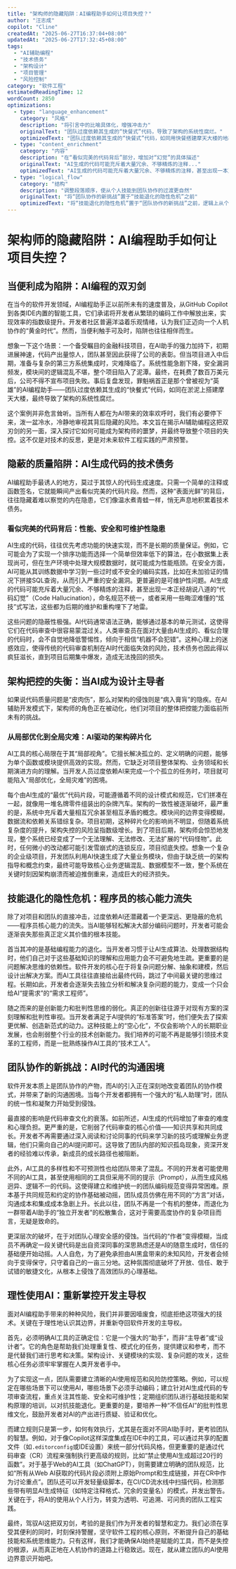 ```yaml
---
title: "架构师的隐藏陷阱：AI编程助手如何让项目失控？"
author: "汪志成"
copilot: "Cline"
createdAt: "2025-06-27T16:37:04+08:00"
updatedAt: "2025-06-27T17:32:45+08:00"
tags:
  - "AI辅助编程"
  - "技术债务"
  - "架构设计"
  - "项目管理"
  - "风险控制"
category: "软件工程"
estimatedReadingTime: 12
wordCount: 2850
optimizations:
  - type: "language_enhancement"
    category: "风格"
    description: "将引言中的比喻具体化，增强冲击力"
    originalText: "团队过度依赖其生成的“快餐式”代码，导致了架构的系统性腐烂。"
    optimizedText: "团队过度依赖其生成的“快餐式”代码，如同用快餐搭建摩天大楼的地基，最终导致了架构的系统性腐烂。"
  - type: "content_enrichment"
    category: "内容"
    description: "在“看似完美的代码背后”部分，增加对“幻觉”的具体描述"
    originalText: "AI生成的代码可能充斥着大量冗余、不够精炼的注释..."
    optimizedText: "AI生成的代码可能充斥着大量冗余、不够精炼的注释，甚至出现一本正经胡说八道的“代码幻觉”（Code Hallucination），这些都为后期的维护和重构埋下了地雷。"
  - type: "logical_flow"
    category: "结构"
    description: "调整段落顺序，使从个人技能到团队协作的过渡更自然"
    originalText: "将“团队协作的新挑战”置于“技能退化的隐性危机”之前"
    optimizedText: "将“技能退化的隐性危机”置于“团队协作的新挑战”之前，逻辑上从个人问题延伸到团队问题。"
---
```


# 架构师的隐藏陷阱：AI编程助手如何让项目失控？

<!--
配图点ID: hero-image
类型: 概念图解
位置: 标题下方
目的: 建立文章的视觉基调，用强烈的视觉符号引发读者对“失控”的警惕。
描述: 一个程序员坐在电脑前，背后有一个巨大而模糊的AI符号（如大脑或电路网络），AI的触手绕过程序员，直接操控着屏幕上的代码，而程序员本人则显得困惑或被蒙蔽。
关键词: AI编程, 失控, 程序员, 操纵, 隐藏风险
风格: 暗色调，赛博朋克风格，突出AI的神秘感和压迫感。
-->

## 当便利成为陷阱：AI编程的双刃剑

在当今的软件开发领域，AI编程助手正以前所未有的速度普及，从GitHub Copilot到各类IDE内置的智能工具，它们承诺将开发者从繁琐的编码工作中解放出来，实现效率的指数级提升。开发者社区普遍洋溢着乐观情绪，认为我们正迈向一个人机协作的“黄金时代”。然而，当便利触手可及时，陷阱也往往相伴而生。

想象一下这个场景：一个备受瞩目的金融科技项目，在AI助手的强力加持下，初期进展神速，代码产出量惊人，团队甚至因此获得了公司的表彰。但当项目进入中后期，准备与复杂的第三方系统集成时，灾难降临了。系统性能急剧下降，安全漏洞频发，模块间的逻辑混乱不堪，整个项目陷入了泥潭。最终，在耗费了数百万美元后，公司不得不宣布项目失败。事后复盘发现，罪魁祸首正是那个曾被视为“英雄”的AI编程助手——团队过度依赖其生成的“快餐式”代码，如同在淤泥上搭建摩天大楼，最终导致了架构的系统性腐烂。

这个案例并非危言耸听。当所有人都在为AI带来的效率欢呼时，我们有必要停下来，泼一盆冷水，冷静地审视其背后隐藏的风险。本文旨在揭示AI辅助编程这把双刃剑的另一面，深入探讨它如何可能成为架构师的噩梦，并最终导致整个项目的失控。这不仅是对技术的反思，更是对未来软件工程实践的严肃预警。

## 隐蔽的质量陷阱：AI生成代码的技术债务

AI编程助手最诱人的地方，莫过于其惊人的代码生成速度。只需一个简单的注释或函数签名，它就能瞬间产出看似完美的代码片段。然而，这种“表面光鲜”的背后，往往隐藏着难以察觉的内在隐患，它们像温水煮青蛙一样，悄无声息地积累着技术债务。

### 看似完美的代码背后：性能、安全和可维护性隐患

AI生成的代码，往往优先考虑功能的快速实现，而不是长期的质量保证。例如，它可能会为了实现一个排序功能而选择一个简单但效率低下的算法，在小数据集上表现尚可，但在生产环境中处理大规模数据时，就可能成为性能瓶颈。在安全方面，AI可能从其训练数据中学习到一些过时或不安全的编码实践，比如在未加验证的情况下拼接SQL查询，从而引入严重的安全漏洞。更普遍的是可维护性问题。AI生成的代码可能充斥着大量冗余、不够精炼的注释，甚至出现一本正经胡说八道的“代码幻觉”（Code Hallucination），命名规范不统一，或者采用一些晦涩难懂的“炫技”式写法，这些都为后期的维护和重构埋下了地雷。

这些问题的隐蔽性极强。AI代码通常语法正确，能够通过基本的单元测试，这使得它们在代码审查中很容易蒙混过关。人类审查员在面对大量由AI生成的、看似合理的代码时，会不自觉地降低警惕性，倾向于相信“机器不会犯错”。这种心理上的迷惑效应，使得传统的代码审查机制在AI时代面临失效的风险，技术债务也因此得以疯狂滋长，直到项目后期集中爆发，造成无法挽回的损失。

<!--
配图点ID: tech-debt-iceberg
类型: 概念图解
位置: 此处
目的: 形象化技术债务的积累过程和隐蔽性。
描述: 一座冰山，水面上的部分很小，标注着“AI生成代码：功能正常”，水面下的巨大山体则由各种问题构成，如“性能瓶颈”、“安全漏洞”、“维护噩梦”、“架构腐化”等。
关键词: 技术债务, 冰山模型, AI代码, 隐藏风险
风格: 简洁的信息图表风格，色彩对比强烈。
-->

## 架构把控的失衡：当AI成为设计主导者

如果说代码质量问题是“皮肉伤”，那么对架构的侵蚀则是“病入膏肓”的隐疾。在AI辅助开发模式下，架构师的角色正在被动化，他们对项目的整体把控能力面临前所未有的挑战。

### 从局部优化到全局灾难：AI驱动的架构碎片化

AI工具的核心局限在于其“局部视角”。它擅长解决孤立的、定义明确的问题，能够为单个函数或模块提供高效的实现。然而，它缺乏对项目整体架构、业务领域和长期演进方向的理解。当开发人员过度依赖AI来完成一个个孤立的任务时，项目就可能陷入“局部优化，全局灾难”的困境。

每个由AI生成的“最优”代码片段，可能遵循着不同的设计模式和规范，它们拼凑在一起，就像用一堆名牌零件组装出的杂牌汽车。架构的一致性被逐渐破坏，最严重的是，系统中充斥着大量相互冗余甚至相互矛盾的概念。模块间的边界变得模糊，数据流和依赖关系错综复杂。项目初期，这种碎片化的影响尚不明显，但随着系统复杂度的提升，架构失控的风险呈指数级增长。到了项目后期，架构师会惊恐地发现，整个系统已经变成了一个无法理解、无法修改、无法扩展的“代码怪物”。此时，任何微小的改动都可能引发雪崩式的连锁反应，项目彻底失控。想象一个复杂的企业级项目，开发团队利用AI快速生成了大量业务模块，但由于缺乏统一的架构指导和概念约束，最终可能导致核心业务逻辑混乱、数据模型不一致，整个系统在关键时刻因架构崩溃而被迫推倒重来，造成巨大的经济损失。

<!--
配图点ID: architecture-frankenstein
类型: 场景插图
位置: 此处
目的: 讽刺性地展示AI驱动下的碎片化架构。
描述: 一个由各种不匹配的建筑风格（如哥特式、中式、现代主义）胡乱拼接而成的“弗兰肯斯坦”式建筑，建筑上布满裂缝，摇摇欲坠。一个AI机器人正在得意地焊接最后一块零件。
关键词: 架构, 碎片化, 怪物, AI, 混乱
风格: 带有讽刺意味的卡通插画风格。
-->

## 技能退化的隐性危机：程序员的核心能力流失

<!--
配图点ID: skill-atrophy
类型: 概念图解
位置: 本章节开头
目的: 形象地展示程序员核心技能的流失。
描述: 一个大脑的图形，代表“问题解决能力”和“基础知识”的部分正在逐渐褪色和萎缩，而一个外部的、标有“AI”的机械臂正在直接向大脑的“输出”部分输送内容。
关键词: 技能退化, 核心能力, AI依赖, 批判性思维
风格: 科技感的医疗图示风格，简洁明了。
-->

除了对项目和团队的直接冲击，过度依赖AI还潜藏着一个更深远、更隐蔽的危机——程序员核心能力的流失。当AI能够轻松解决大部分编码问题时，开发者可能会逐渐丧失那些真正定义其价值的根本技能。

首当其冲的是基础编程能力的退化。当开发者习惯于让AI生成算法、处理数据结构时，他们自己对于这些基础知识的理解和应用能力会不可避免地生疏。更重要的是问题解决思维的依赖性。软件开发的核心在于将复杂问题分解、抽象和建模，然后设计出解决方案。而AI工具往往直接给出最终代码，跳过了中间最关键的思维过程。长期如此，开发者会逐渐失去独立分析和解决复杂问题的能力，变成一个只会给AI“提需求”的“需求工程师”。

随之而来的是创新能力和批判性思维的弱化。真正的创新往往源于对现有方案的深刻理解和批判性审视。当开发者满足于AI提供的“标准答案”时，他们便失去了探索更优解、创造新范式的动力。这种技能上的“空心化”，不仅会影响个人的长期职业发展，也会削弱整个行业的技术创新能力。我们培养的可能不再是能够引领技术变革的工程师，而是一批熟练操作AI工具的“技术工人”。

## 团队协作的新挑战：AI时代的沟通困境

软件开发本质上是团队协作的产物，而AI的引入正在深刻地改变着团队的协作模式，并带来了新的沟通困境。当每个开发者都拥有一个强大的“私人助理”时，团队的统一性和凝聚力开始受到侵蚀。

最直接的影响是代码审查文化的衰落。如前所述，AI生成的代码增加了审查的难度和心理负担。更严重的是，它削弱了代码审查的核心价值——知识共享和共同成长。开发者不再需要通过深入阅读和讨论同事的代码来学习新的技巧或理解业务逻辑，他们只需向自己的AI提问即可。这导致了团队内部的知识孤岛现象，资深开发者的经验难以传承，新成员的成长路径也被阻断。

此外，AI工具的多样性和不可预测性也给团队带来了混乱。不同的开发者可能使用不同的AI工具，甚至使用相同的工具但采用不同的提示（Prompt），从而生成风格迥异、逻辑不一的代码。这使得建立和维护统一的团队编码规范变得异常困难。原本基于共同规范和约定的协作基础被动摇，团队成员仿佛在用不同的“方言”对话，沟通成本和集成成本急剧上升。长此以往，团队不再是一个有机的整体，而退化为一群带着AI助手的“独立开发者”的松散集合，这对于需要高度协作的复杂项目而言，无疑是致命的。

更深层次的破坏，在于对团队心理安全感的侵蚀。当代码的“作者”变得模糊，当成员不再确定一段关键代码是出自资深同事的深思熟虑还是AI的随意生成时，信任的基础便开始动摇。人人自危，为了避免承担由AI黑盒带来的未知风险，开发者会倾向于变得保守，只守着自己的一亩三分地。这种氛围彻底破坏了开放、信任、敢于试错的敏捷文化，从根本上侵蚀了高效团队的心理基础。

<!--
配图点ID: team-collaboration-broken
类型: 概念图解
位置: 此处
目的: 表现团队协作的断裂和心理安全感的缺失。
描述: 一群程序员围坐在一张桌子旁，但每个人都低头看着自己的笔记本电脑，电脑屏幕上是AI助手的标志。他们之间没有交流，桌子中间有一道明显的裂痕。
关键词: 团队协作, 沟通, 隔阂, 心理安全感, AI
风格: 简约的扁平化人物插画，色调偏冷。
-->

## 理性使用AI：重新掌控开发主导权

<!--
配图点ID: human-in-control
类型: 概念图解
位置: 本章节开头
目的: 传达人类开发者应该主导AI工具的正面信息。
描述: 一个人类程序员作为指挥家，自信地指挥着一群由各种AI工具符号组成的“交响乐团”，乐团正在和谐地演奏出一段代码乐章。
关键词: 人机协作, 主导权, AI工具, 理性使用, 软件工程
风格: 明亮、积极、富有希望的扁平化插画风格。
-->

面对AI编程助手带来的种种风险，我们并非要因噎废食，彻底拒绝这项强大的技术。关键在于理性地认识其边界，并重新夺回软件开发的主导权。

首先，必须明确AI工具的正确定位：它是一个强大的“助手”，而非“主导者”或“设计者”。它的角色是帮助我们处理重复性、模式化的任务，提供建议和参考，而不是代替我们进行思考和决策。架构设计、关键模块的实现、复杂问题的攻关，这些核心任务必须牢牢掌握在人类开发者手中。

为了实现这一点，团队需要建立清晰的AI使用规范和风险防控策略。例如，可以规定在哪些场景下可以使用AI，哪些场景下必须手动编码；建立针对AI生成代码的专项审查流程，重点关注其性能、安全和可维护性；定期组织团队进行基础技能和架构原理的培训，以对抗技能退化。更重要的是，要培养一种“不信任AI”的批判性思维文化，鼓励开发者对AI的产出进行质疑、验证和优化。

而建立规则只是第一步，如何有效执行，尤其是在面对不同AI助手时，更考验团队的智慧。例如，对于像Copilot这样深度集成在IDE中的工具，可以通过共享的配置文件（如`.editorconfig`或IDE设置）来统一部分代码风格，但更重要的是通过代码审查（CR）流程来强制执行更高级的规则，比如“禁止使用AI生成超过20行的函数”。对于基于Web的AI工具（如ChatGPT），则需要建立明确的团队规范，比如“所有从Web AI获取的代码片段必须附上原始Prompt和生成链接，并在CR中作为讨论重点”。团队还可以开发轻量级脚本，在CI/CD流水线中扫描代码，检测那些带有明显AI生成特征（如特定注释格式、冗余的变量名）的模式，并发出警告。关键在于，将AI的使用从个人行为，转变为透明、可追溯、可问责的团队工程实践。

最终，驾驭AI这把双刃剑，考验的是我们作为开发者的智慧和定力。我们必须在享受其便利的同时，时刻保持警醒，坚守软件工程的核心原则，不断提升自己的基础技能和系统思维能力。只有这样，我们才能确保AI始终是赋能的工具，而不是失控的根源，从而真正地在人机协作的道路上行稳致远。现在，就从建立团队的AI使用边界意识开始吧。
